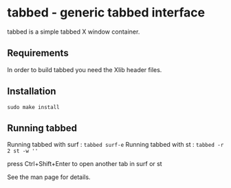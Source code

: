 tabbed - generic tabbed interface
=================================
tabbed is a simple tabbed X window container.

Requirements
------------
In order to build tabbed you need the Xlib header files.

Installation
------------

    sudo make install 

Running tabbed
--------------
Running tabbed with surf :
    `tabbed surf-e`
Running tabbed with st :
    `tabbed -r 2 st -w ''`

press Ctrl+Shift+Enter to open another tab in surf or st

See the man page for details.
